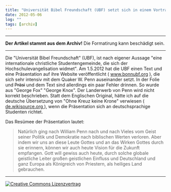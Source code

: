 ```yaml
---
title: "Universität Bibel Freundschaft (UBF) setzt sich in einem Vortrag mit Quakern auseinader. [update 6.5.2012]"
date: 2012-05-06
log: ""
tags: [archiv]
---
```

<hr><b>Der Artikel stammt aus dem Archiv!</b> Die Formatirung kann beschädigt sein.<hr>
<p>Die "Universität Bibel Freundschaft" (UBF), ist nach eigener Aussage "eine internationale christliche Studentengemeinde, die sich der Hochschulevangelisation widmet". Am 1.5.2012 hat die UBF einen Text und eine Präsentation auf ihre Website veröffentlicht ( <a href="http://www.bonnubf.org/2012/05/william-penn">www.bonnubf.org</a> ), die sich sehr intensiv mit dem Quaker W. Penn auseinander setzt. In der Folie und <s>Präsi</s> und dem Text sind allerdings ein paar Fehler drinnen. So wurde aus "George Fox" "George Knox". Der Landerwerb von Penn wird nicht korrekt beschrieben. Statt dem Englischen Original, hätte ich auf die deutsche Übersetzung von "Ohne Kreuz keine Krone" verwiesen ( <a href="http://de.wikisource.org/wiki/Ohne_Kreuz_keine_Krone">de.wikisource.org </a>), wenn die Präsentation sich an deutschsprachige Studenten richtet. </p>

<p>Das Resümee der Präsentation lautet:
<blockquote>
Natürlich ging nach William Penn nach und nach Vieles vom Geist seiner Politik und Demokratie nach biblischen Werten verloren. Aber indem wir uns an diese Leute Gottes und an das Wirken Gottes durch sie erinnern, können wir auch heute Vision für die Zukunft empfangen. Gott will gewiss auch heute, durch solche globale geistliche Leiter großen geistlichen Einfluss und Deutschland und ganz Europa als Königreich von Priestern, als heiliges Land gebrauchen.
</blockquote>
</p>
<hr>
<a rel="license" href="http://creativecommons.org/licenses/by-sa/3.0/"><img alt="Creative Commons Lizenzvertrag" style="border-width:0" src="http://i.creativecommons.org/l/by-sa/3.0/88x31.png" /></a>

